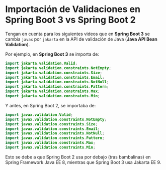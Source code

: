 # Importación de Validaciones en Spring Boot 3 vs Spring Boot 2

Tengan en cuenta para los siguientes videos que en **Spring Boot 3** se cambia `javax` por `jakarta` en la API de validación de Java (**Java API Bean Validation**). 

Por ejemplo, en **Spring Boot 3** se importa de:

```java
import jakarta.validation.Valid;
import jakarta.validation.constraints.NotEmpty;
import jakarta.validation.constraints.Size;
import jakarta.validation.constraints.Email;
import jakarta.validation.constraints.NotNull;
import jakarta.validation.constraints.Pattern;
import jakarta.validation.constraints.Max;
import jakarta.validation.constraints.Min;
```

Y antes, en Spring Boot 2, se importaba de:

```java
import javax.validation.Valid;
import javax.validation.constraints.NotEmpty;
import javax.validation.constraints.Size;
import javax.validation.constraints.Email;
import javax.validation.constraints.NotNull;
import javax.validation.constraints.Pattern;
import javax.validation.constraints.Max;
import javax.validation.constraints.Min;
```

Esto se debe a que Spring Boot 2 usa por debajo (tras bambalinas) en Spring Framework Java EE 8, mientras que Spring Boot 3 usa Jakarta EE 9.
